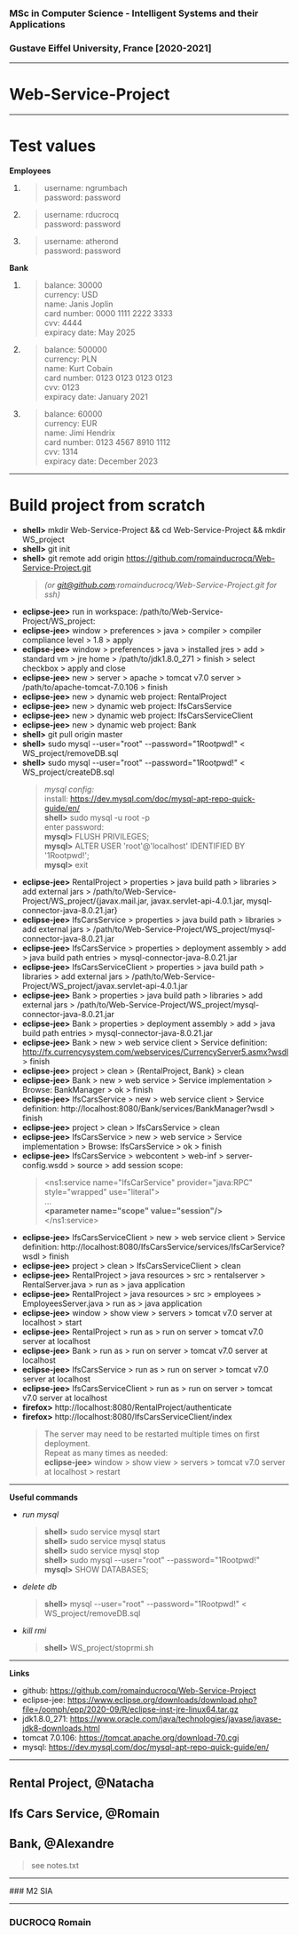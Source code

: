 ### MSc in Computer Science - Intelligent Systems and their Applications
### Gustave Eiffel University, France [2020-2021]

****

# Web-Service-Project

****

# Test values

**Employees**
1. >username: ngrumbach  
    password: password  
2. >username: rducrocq  
    password: password  
3. >username: atherond  
    password: password  

**Bank**
1. >balance: 30000  
    currency: USD  
    name: Janis Joplin  
    card number: 0000 1111 2222 3333  
    cvv: 4444  
    expiracy date: May 2025  
2. >balance: 500000  
    currency: PLN  
    name: Kurt Cobain  
    card number: 0123 0123 0123 0123  
    cvv: 0123  
    expiracy date: January 2021  
3. >balance: 60000  
    currency: EUR  
    name: Jimi Hendrix  
    card number: 0123 4567 8910 1112  
    cvv: 1314  
    expiracy date: December 2023  

****

# Build project from scratch

- **shell>** mkdir Web-Service-Project && cd Web-Service-Project && mkdir WS_project
- **shell>** git init
- **shell>** git remote add origin https://github.com/romainducrocq/Web-Service-Project.git 
    > *(or git@github.com:romainducrocq/Web-Service-Project.git for ssh)*
- **eclipse-jee>** run in workspace: /path/to/Web-Service-Project/WS_project:
- **eclipse-jee>** window > preferences > java > compiler > compiler compliance level > 1.8 > apply
- **eclipse-jee>** window > preferences > java > installed jres > add > standard vm > jre home > /path/to/jdk1.8.0_271 > finish > select checkbox > apply and close
- **eclipse-jee>** new > server > apache > tomcat v7.0 server > /path/to/apache-tomcat-7.0.106 > finish
- **eclipse-jee>** new > dynamic web project: RentalProject
- **eclipse-jee>** new > dynamic web project: IfsCarsService
- **eclipse-jee>** new > dynamic web project: IfsCarsServiceClient
- **eclipse-jee>** new > dynamic web project: Bank
- **shell>** git pull origin master
- **shell>** sudo mysql --user="root" --password="1Rootpwd!" <  WS_project/removeDB.sql
- **shell>** sudo mysql --user="root" --password="1Rootpwd!" <  WS_project/createDB.sql
    > *mysql config:*  
    > install: https://dev.mysql.com/doc/mysql-apt-repo-quick-guide/en/  
    > **shell>** sudo mysql -u root -p  
    > enter password:  
    > **mysql>** FLUSH PRIVILEGES;  
    > **mysql>** ALTER USER 'root'@'localhost' IDENTIFIED BY '1Rootpwd!';  
    > **mysql>** exit  
- **eclipse-jee>** RentalProject > properties > java build path > libraries > add external jars > /path/to/Web-Service-Project/WS_project/{javax.mail.jar, javax.servlet-api-4.0.1.jar, mysql-connector-java-8.0.21.jar}
- **eclipse-jee>** IfsCarsService > properties > java build path > libraries > add external jars > /path/to/Web-Service-Project/WS_project/mysql-connector-java-8.0.21.jar
- **eclipse-jee>** IfsCarsService > properties > deployment assembly > add > java build path entries > mysql-connector-java-8.0.21.jar
- **eclipse-jee>** IfsCarsServiceClient > properties > java build path > libraries > add external jars > /path/to/Web-Service-Project/WS_project/javax.servlet-api-4.0.1.jar
- **eclipse-jee>** Bank > properties > java build path > libraries > add external jars > /path/to/Web-Service-Project/WS_project/mysql-connector-java-8.0.21.jar
- **eclipse-jee>** Bank > properties > deployment assembly > add > java build path entries > mysql-connector-java-8.0.21.jar
- **eclipse-jee>** Bank > new > web service client > Service definition: http://fx.currencysystem.com/webservices/CurrencyServer5.asmx?wsdl > finish
- **eclipse-jee>** project > clean > {RentalProject, Bank} > clean
- **eclipse-jee>** Bank > new > web service > Service implementation > Browse: BankManager > ok > finish
- **eclipse-jee>** IfsCarsService > new > web service client > Service definition: http://localhost:8080/Bank/services/BankManager?wsdl > finish
- **eclipse-jee>** project > clean > IfsCarsService > clean
- **eclipse-jee>** IfsCarsService > new > web service > Service implementation > Browse: IfsCarsService > ok > finish
- **eclipse-jee>** IfsCarsService > webcontent > web-inf > server-config.wsdd > source > add session scope:
    > <ns1:service name="IfsCarService" provider="java:RPC" style="wrapped" use="literal">  
    > ...  
    > **&lt;parameter name="scope" value="session"/&gt;**  
    > </ns1:service>  
- **eclipse-jee>** IfsCarsServiceClient > new > web service client > Service definition: http://localhost:8080/IfsCarsService/services/IfsCarService?wsdl > finish
- **eclipse-jee>** project > clean > IfsCarsServiceClient > clean
- **eclipse-jee>** RentalProject > java resources > src > rentalserver > RentalServer.java > run as > java application
- **eclipse-jee>** RentalProject > java resources > src > employees > EmployeesServer.java > run as > java application
- **eclipse-jee>** window > show view > servers > tomcat v7.0 server at localhost > start
- **eclipse-jee>** RentalProject > run as > run on server > tomcat v7.0 server at localhost
- **eclipse-jee>** Bank > run as > run on server > tomcat v7.0 server at localhost
- **eclipse-jee>** IfsCarsService > run as > run on server > tomcat v7.0 server at localhost
- **eclipse-jee>** IfsCarsServiceClient > run as > run on server > tomcat v7.0 server at localhost
- **firefox>** http://localhost:8080/RentalProject/authenticate
- **firefox>** http://localhost:8080/IfsCarsServiceClient/index
    >The server may need to be restarted multiple times on first deployment.  
    >Repeat as many times as needed:  
    >**eclipse-jee>** window > show view > servers > tomcat v7.0 server at localhost > restart
****

**Useful commands**

- *run mysql*
    > **shell>** sudo service mysql start  
    > **shell>** sudo service mysql status  
    > **shell>** sudo service mysql stop  
    > **shell>** sudo mysql --user="root" --password="1Rootpwd!"  
    > **mysql>** SHOW DATABASES;  
- *delete db*
    > **shell>** mysql --user="root" --password="1Rootpwd!" < WS_project/removeDB.sql
- *kill rmi*
    > **shell>** WS_project/stoprmi.sh

****

**Links**
- github: https://github.com/romainducrocq/Web-Service-Project
- eclipse-jee: https://www.eclipse.org/downloads/download.php?file=/oomph/epp/2020-09/R/eclipse-inst-jre-linux64.tar.gz
- jdk1.8.0_271: https://www.oracle.com/java/technologies/javase/javase-jdk8-downloads.html
- tomcat 7.0.106: https://tomcat.apache.org/download-70.cgi
- mysql: https://dev.mysql.com/doc/mysql-apt-repo-quick-guide/en/

****

## Rental Project, @Natacha

## Ifs Cars Service, @Romain

## Bank, @Alexandre

>see notes.txt

****

### M2 SIA

****

### DUCROCQ Romain

